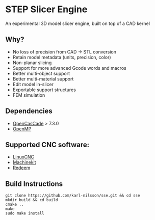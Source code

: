 # STEP Slicer Engine
An experimental 3D model slicer engine, built on top of a CAD kernel

## Why?
* No loss of precision from CAD → STL conversion
* Retain model metadata (units, precision, color)
* Non-planar slicing
* Support for more advanced Gcode words and macros
* Better multi-object support
* Better multi-material support
* Edit model in-slicer
* Exportable support structures
* FEM simulation

## Dependencies
* [OpenCasCade](https://www.opencascade.com/) > 7.3.0
* [OpenMP](https://www.openmp.org/)

## Supported CNC software:
* [LinuxCNC](http://linuxcnc.org/)
* [Machinekit](https://www.machinekit.io/)
* [Redeem](http://wiki.thing-printer.com/index.php?title=Redeem)

## Build Instructions
```
git clone https://github.com/karl-nilsson/sse.git && cd sse
mkdir build && cd build
cmake ..
make
sudo make install
```
